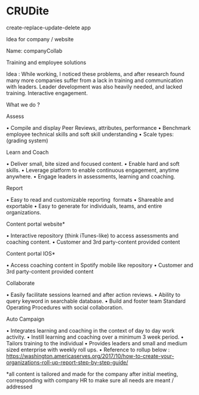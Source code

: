 # CRUDite
create-replace-update-delete app

Idea for company / website 

Name: companyCollab

Training and employee solutions

Idea : While working, I noticed these problems, and after research found many more companies suffer from a lack in training and communication with leaders. Leader development was also heavily needed, and lacked training. Interactive engagement.

What we do ?

Assess

• Compile and display Peer Reviews, attributes, performance
• Benchmark employee technical skills and soft skill understanding
• Scale types: (grading system)

Learn and Coach

• Deliver small, bite sized and focused content.
• Enable hard and soft skills.
• Leverage platform to enable continuous engagement, anytime anywhere.
• Engage leaders in assessments, learning and coaching.

Report

• Easy to read and customizable reporting  formats
• Shareable and exportable
• Easy to generate for individuals, teams, and entire organizations.

Content portal website*

• Interactive repository (think iTunes-like) to access assessments and coaching content.
• Customer and 3rd party-content provided content

Content portal IOS*

• Access coaching content in Spotify mobile like repository
• Customer and 3rd party-content provided content

Collaborate

• Easily facilitate sessions learned and after action reviews.
• Ability to query keyword in searchable database.
• Build and foster team Standard Operating Procedures with social collaboration.

Auto Campaign

• Integrates learning and coaching in the context of day to day work activity.
• Instill learning and coaching over a minimum 3 week period.
• Tailors training to the individual
• Provides leaders and small and medium  sized enterprise with weekly roll ups.
• Reference to rollup below : https://washington.americaserves.org/2017/10/how-to-create-your-organizations-roll-up-report-step-by-step-guide/

*all content is tailored and made for the company after initial meeting, corresponding with company HR to make sure all needs are meant / addressed